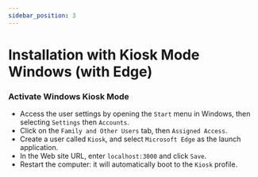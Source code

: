 ```yaml
---
sidebar_position: 3
---
```


# Installation with Kiosk Mode Windows (with Edge)

### Activate Windows Kiosk Mode 

- Access the user settings by opening the `Start` menu in Windows, then selecting `Settings` then `Accounts`.
- Click on the `Family and Other Users` tab, then `Assigned Access`.
- Create a user called `Kiosk`, and select `Microsoft Edge` as the launch application.
- In the Web site URL, enter `localhost:3000` and click `Save`.
- Restart the computer: it will automatically boot to the `Kiosk` profile.